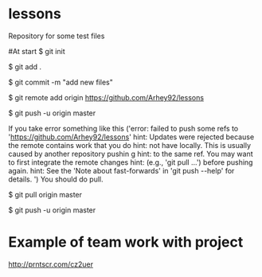 # lessons
Repository for some test files

#At start
$ git init 

$ git add .

$ git commit -m "add new files"

$ git remote add origin https://github.com/Arhey92/lessons

$ git push -u origin master

If you take error something like this ('error: failed to push some refs to 'https://github.com/Arhey92/lessons'
                                        hint: Updates were rejected because the remote contains work that you do
                                        hint: not have locally. This is usually caused by another repository pushin             g
                                        hint: to the same ref. You may want to first integrate the remote changes
                                        hint: (e.g., 'git pull ...') before pushing again.
                                        hint: See the 'Note about fast-forwards' in 'git push --help' for details.
')
You should do pull.

$ git pull origin master

$ git push -u origin master

# Example of team work with project
http://prntscr.com/cz2uer